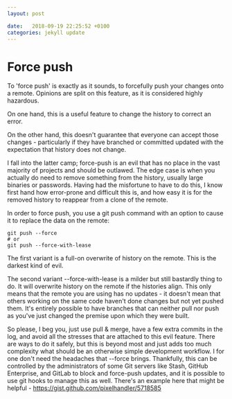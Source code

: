 ```yaml
---
layout: post

date:   2018-09-19 22:25:52 +0100
categories: jekyll update
---
```

Force push
==========

To 'force push' is exactly as it sounds, to forcefully push your changes
onto a remote. Opinions are split on this feature, as it is considered
highly hazardous.

On one hand, this is a useful feature to change the history to correct
an error.

On the other hand, this doesn't guarantee that everyone can accept those
changes - particularly if they have branched or committed updated with
the expectation that history does not change.

I fall into the latter camp; force-push is an evil that has no place in
the vast majority of projects and should be outlawed. The edge case is
when you actually do need to remove something from the history, usually
large binaries or passwords. Having had the misfortune to have to do
this, I know first hand how error-prone and difficult this is, and how
easy it is for the removed history to reappear from a clone of the
remote.

In order to force push, you use a git push command with an option to
cause it to replace the data on the remote:

    git push --force
    # or
    git push --force-with-lease

The first variant is a full-on overwrite of history on the remote. This
is the darkest kind of evil.

The second variant --force-with-lease is a milder but still bastardly
thing to do. It will overwrite history on the remote if the histories
align. This only means that the remote you are using has no updates - it
doesn't mean that others working on the same code haven't done changes
but not yet pushed them. It's entirely possible to have branches that
can neither pull nor push as you've just changed the premise upon which
they were built.

So please, I beg you, just use pull & merge, have a few extra commits in
the log, and avoid all the stresses that are attached to this evil
feature. There are ways to do it safely, but this is beyond most and
just adds too much complexity what should be an otherwise simple
development workflow. I for one don't need the headaches that --force
brings. Thankfully, this can be controlled by the administrators of some
Git servers like Stash, GitHub Enterprise, and GitLab to block and
force-push updates, and it is possible to use git hooks to manage this
as well. There's an example here that might be helpful -
<https://gist.github.com/pixelhandler/5718585>
